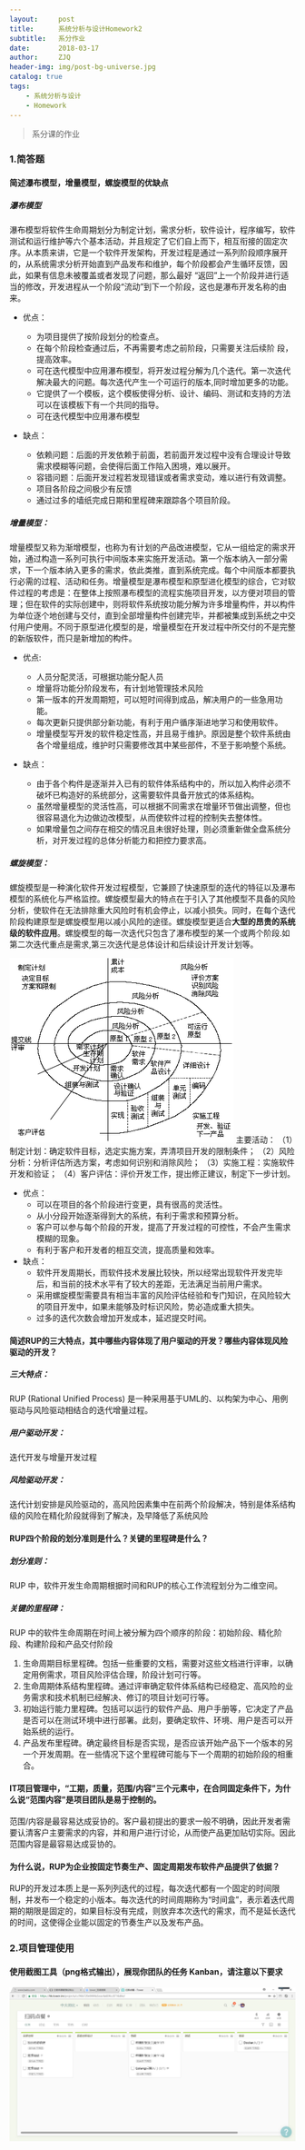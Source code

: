 ```yaml
---
layout:     post
title:      系统分析与设计Homework2
subtitle:   系分作业
date:       2018-03-17
author:     ZJQ
header-img: img/post-bg-universe.jpg
catalog: true
tags:
    - 系统分析与设计
    - Homework
---
```


> 系分课的作业

### 1.简答题
#### 简述瀑布模型，增量模型，螺旋模型的优缺点
##### 瀑布模型
瀑布模型将软件生命周期划分为制定计划，需求分析，软件设计，程序编写，软件测试和运行维护等六个基本活动，并且规定了它们自上而下，相互衔接的固定次序。从本质来讲，它是一个软件开发架构，开发过程是通过一系列阶段顺序展开的，从系统需求分析开始直到产品发布和维护，每个阶段都会产生循环反馈，因此，如果有信息未被覆盖或者发现了问题，那么最好 “返回”上一个阶段并进行适当的修改，开发进程从一个阶段“流动”到下一个阶段，这也是瀑布开发名称的由来。

* 优点：
	* 为项目提供了按阶段划分的检查点。
	* 在每个阶段检查通过后，不再需要考虑之前阶段，只需要关注后续阶
	段，提高效率。
	* 可在迭代模型中应用瀑布模型，将开发过程分解为几个迭代。第一次迭代解决最大的问题。每次迭代产生一个可运行的版本,同时增加更多的功能。
	* 它提供了一个模板，这个模板使得分析、设计、编码、测试和支持的方法可以在该模板下有一个共同的指导。
	* 可在迭代模型中应用瀑布模型

* 缺点：
	* 依赖问题：后面的开发依赖于前面，若前面开发过程中没有合理设计导致需求模糊等问题，会使得后面工作陷入困境，难以展开。
	* 容错问题：后面开发过程若发现错误或者需求变动，难以进行有效调整。
	* 项目各阶段之间极少有反馈
	* 通过过多的墙纸完成日期和里程碑来跟踪各个项目阶段。

##### 增量模型：
增量模型又称为渐增模型，也称为有计划的产品改进模型，它从一组给定的需求开始，通过构造一系列可执行中间版本来实施开发活动。第一个版本纳入一部分需求，下一个版本纳入更多的需求，依此类推，直到系统完成。每个中间版本都要执行必需的过程、活动和任务。增量模型是瀑布模型和原型进化模型的综合，它对软件过程的考虑是：在整体上按照瀑布模型的流程实施项目开发，以方便对项目的管理；但在软件的实际创建中，则将软件系统按功能分解为许多增量构件，并以构件为单位逐个地创建与交付，直到全部增量构件创建完毕，并都被集成到系统之中交付用户使用。不同于原型进化模型的是，增量模型在开发过程中所交付的不是完整的新版软件，而只是新增加的构件。

* 优点:
	* 人员分配灵活，可根据功能分配人员
	* 增量将功能分阶段发布，有计划地管理技术风险
	* 第一版本的开发周期短，可以短时间得到成品，解决用户的一些急用功能。
	* 每次更新只提供部分新功能，有利于用户循序渐进地学习和使用软件。
	* 增量模型写开发的软件稳定性高，并且易于维护。原因是整个软件系统由各个增量组成，维护时只需要修改其中某些部件，不至于影响整个系统。

* 缺点：
	* 由于各个构件是逐渐并入已有的软件体系结构中的，所以加入构件必须不破坏已构造好的系统部分，这需要软件具备开放式的体系结构。
	* 虽然增量模型的灵活性高，可以根据不同需求在增量环节做出调整，但也很容易退化为边做边改模型，从而使软件过程的控制失去整体性。
	* 如果增量包之间存在相交的情况且未很好处理，则必须重新做全盘系统分析，对开发过程的总体分析能力和把控力要求高。

##### 螺旋模型：
螺旋模型是一种演化软件开发过程模型，它兼顾了快速原型的迭代的特征以及瀑布模型的系统化与严格监控。螺旋模型最大的特点在于引入了其他模型不具备的风险分析，使软件在无法排除重大风险时有机会停止，以减小损失。同时，在每个迭代阶段构建原型是螺旋模型用以减小风险的途径。螺旋模型更适合**大型的昂贵的系统级的软件应用**。螺旋模型的每一次迭代只包含了瀑布模型的某一个或两个阶段.如第二次迭代重点是需求,第三次迭代是总体设计和后续设计开发计划等。

![](/img/螺旋模型.gif)
主要活动：
（1）制定计划：确定软件目标，选定实施方案，弄清项目开发的限制条件；
（2）风险分析：分析评估所选方案，考虑如何识别和消除风险；
（3）实施工程：实施软件开发和验证；
（4）客户评估：评价开发工作，提出修正建议，制定下一步计划。

* 优点：
	* 可以在项目的各个阶段进行变更，具有很高的灵活性。
	* 从小分段开始逐渐得到大的系统，有利于需求和预算分析。
	* 客户可以参与每个阶段的开发，提高了开发过程的可控性，不会产生需求模糊的现象。
	* 有利于客户和开发者的相互交流，提高质量和效率。
* 缺点：
	* 软件开发周期长，而软件技术发展比较快，所以经常出现软件开发完毕后，和当前的技术水平有了较大的差距，无法满足当前用户需求。
	* 采用螺旋模型需要具有相当丰富的风险评估经验和专门知识，在风险较大的项目开发中，如果未能够及时标识风险，势必造成重大损失。
	* 过多的迭代次数会增加开发成本，延迟提交时间。

#### 简述RUP的三大特点，其中哪些内容体现了用户驱动的开发？哪些内容体现风险驱动的开发？
##### 三大特点：
RUP (Rational Unified Process) 是一种采用基于UML的、以构架为中心、用例驱动与风险驱动相结合的迭代增量过程。

##### 用户驱动开发：
迭代开发与增量开发过程

##### 风险驱动开发：
迭代计划安排是风险驱动的，高风险因素集中在前两个阶段解决，特别是体系结构级的风险在精化阶段就得到了解决，及早降低了系统风险

#### RUP四个阶段的划分准则是什么？关键的里程碑是什么？
##### 划分准则：
RUP 中，软件开发生命周期根据时间和RUP的核心工作流程划分为二维空间。

##### 关键的里程碑：
RUP 中的软件生命周期在时间上被分解为四个顺序的阶段：初始阶段、精化阶段、构建阶段和产品交付阶段
1. 生命周期目标里程碑。包括一些重要的文档，需要对这些文档进行评审，以确定用例需求，项目风险评估合理，阶段计划可行等。
1. 生命周期体系结构里程碑。通过评审确定软件体系结构已经稳定、高风险的业务需求和技术机制已经解决、修订的项目计划可行等。
1. 初始运行能力里程碑。包括可以运行的软件产品、用户手册等，它决定了产品是否可以在测试环境中进行部署。此刻，要确定软件、环境、用户是否可以开始系统的运行。
1. 产品发布里程碑。确定最终目标是否实现，是否应该开始产品下一个版本的另一个开发周期。在一些情况下这个里程碑可能与下一个周期的初始阶段的相重合。

#### IT项目管理中，“工期，质量，范围/内容”三个元素中，在合同固定条件下，为什么说“范围内容”是项目团队是易于控制的。
范围/内容是最容易达成妥协的。客户最初提出的要求一般不明确，因此开发者需要认清客户主要需求的内容，并和用户进行讨论，从而使产品更加贴切实际。因此范围内容是最容易达成妥协的。

#### 为什么说，RUP为企业按固定节奏生产、固定周期发布软件产品提供了依据？
RUP的开发过本质上是一系列列迭代的过程，每次迭代都有一个固定的时间限制，并发布一个稳定的小版本。每次迭代的时间周期称为“时间盒”，表示着迭代周期的期限是固定的，如果目标没有完成，则放弃本次迭代的需求，而不是延长迭代的时间，这使得企业能以固定的节奏生产以及发布产品。

### 2.项目管理使用

#### 使用截图工具（png格式输出），展现你团队的任务 Kanban，请注意以下要求

![](img/tower分工.png)